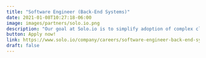 ```yaml
---
title: "Software Engineer (Back-End Systems)"
date: 2021-01-08T10:27:18-06:00
image: images/partners/solo.io.png
description: "Our goal at Solo.io is to simplify adoption of complex cloud technologies and tools. We are looking for engineers with a passion to help enterprises migrate to modern cloud infrastructure and simplify their journey. The back-end software engineer will be working with the latest cloud and container technologies including Kubernetes and Istio."
button: Apply now!
link: https://www.solo.io/company/careers/software-engineer-back-end-systems/
draft: false
---
```

